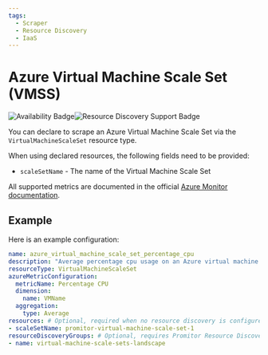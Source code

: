 ```yaml
---
tags:
  - Scraper
  - Resource Discovery
  - IaaS
---
```


# Azure Virtual Machine Scale Set (VMSS)

![Availability Badge](https://img.shields.io/badge/Available%20Starting-v1.2-green.svg)![Resource Discovery Support Badge](https://img.shields.io/badge/Support%20for%20Resource%20Discovery-Yes-green.svg)

You can declare to scrape an Azure Virtual Machine Scale Set via the `VirtualMachineScaleSet` resource
type.

When using declared resources, the following fields need to be provided:

- `scaleSetName` - The name of the Virtual Machine Scale Set

All supported metrics are documented in the official [Azure Monitor documentation](https://docs.microsoft.com/en-us/azure/azure-monitor/platform/metrics-supported#microsoftcomputevirtualmachinescalesets).

## Example

Here is an example configuration:

```yaml
name: azure_virtual_machine_scale_set_percentage_cpu
description: "Average percentage cpu usage on an Azure virtual machine scale set"
resourceType: VirtualMachineScaleSet
azureMetricConfiguration:
  metricName: Percentage CPU
  dimension:
    name: VMName
  aggregation:
    type: Average
resources: # Optional, required when no resource discovery is configured
- scaleSetName: promitor-virtual-machine-scale-set-1
resourceDiscoveryGroups: # Optional, requires Promitor Resource Discovery agent (https://promitor.io/concepts/how-it-works#using-resource-discovery)
- name: virtual-machine-scale-sets-landscape
```

